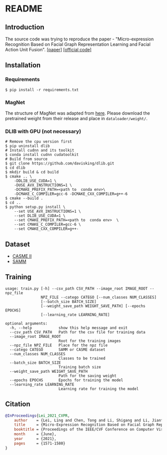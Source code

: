 # README
## Introduction
The source code was trying to reproduce the paper - "Micro-expression Recognition Based on Facial Graph Representation Learning and Facial Action Unit Fusion". [[paper]](https://openaccess.thecvf.com/content/CVPR2021W/AUVi/papers/Lei_Micro-Expression_Recognition_Based_on_Facial_Graph_Representation_Learning_and_Facial_CVPRW_2021_paper.pdf) [[official code]](https://github.com/raying777/FGRMER)

## Installation

### Requirements
```command
$ pip install -r requirements.txt
```

### MagNet
The structure of MagNet was adapted from [here](https://github.com/ZhengPeng7/motion_magnification_learning-based). Please download the pretrained weight from their release and place in `dataloader/weight/`.

### DLIB with GPU (not necessary)
```command
# Remove the cpu version first
$ pip uninstall dlib
# Install cudnn and its toolkit
$ conda install cudnn cudatoolkit
# Build from source
$ git clone https://github.com/davisking/dlib.git
$ cd dlib
$ mkdir build & cd build
$ cmake .. \
    -DDLIB_USE_CUDA=1 \
    -DUSE_AVX_INSTRUCTIONS=1 \
    -DCMAKE_PREFIX_PATH=<path to  conda env>\
    -DCMAKE_C_COMPILER=gcc-6 -DCMAKE_CXX_COMPILER=g++-6
$ cmake --build .
$ cd ..
$ python setup.py install \
    --set USE_AVX_INSTRUCTIONS=1 \
    --set DLIB_USE_CUDA=1 \
    --set CMAKE_PREFIX_PATH=<path to  conda env>  \
    --set CMAKE_C_COMPILER=gcc-6 \
    --set CMAKE_CXX_COMPILER=g++-
```

## Dataset
* [CASME II](http://fu.psych.ac.cn/CASME/casme2-en.php)
* [SAMM](https://personalpages.manchester.ac.uk/staff/adrian.davison/SAMM.html)

## Training
```
usage: train.py [-h] --csv_path CSV_PATH --image_root IMAGE_ROOT --npz_file
                NPZ_FILE --catego CATEGO [--num_classes NUM_CLASSES]
                [--batch_size BATCH_SIZE]
                [--weight_save_path WEIGHT_SAVE_PATH] [--epochs EPOCHS]
                [--learning_rate LEARNING_RATE]

optional arguments:
  -h, --help            show this help message and exit
  --csv_path CSV_PATH   Path for the csv file for training data
  --image_root IMAGE_ROOT
                        Root for the training images
  --npz_file NPZ_FILE   Place for the npz file
  --catego CATEGO       SAMM or CASME dataset
  --num_classes NUM_CLASSES
                        Classes to be trained
  --batch_size BATCH_SIZE
                        Training batch size
  --weight_save_path WEIGHT_SAVE_PATH
                        Path for the saving weight
  --epochs EPOCHS       Epochs for training the model
  --learning_rate LEARNING_RATE
                        Learning rate for training the model
```

## Citation
```bibtex
@InProceedings{Lei_2021_CVPR,
    author    = {Lei, Ling and Chen, Tong and Li, Shigang and Li, Jianfeng},
    title     = {Micro-Expression Recognition Based on Facial Graph Representation Learning and Facial Action Unit Fusion},
    booktitle = {Proceedings of the IEEE/CVF Conference on Computer Vision and Pattern Recognition (CVPR) Workshops},
    month     = {June},
    year      = {2021},
    pages     = {1571-1580}
}
```
